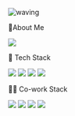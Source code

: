 ![waving](https://capsule-render.vercel.app/api?type=waving&height=300&text=Kayoung_Son&fontAlign=50&fontAlignY=40&color=gradient&animation=fadeIn)

🐰About Me


<img src="https://img.shields.io/badge/Velog-20C997?style=flat&logo=Velog&logoColor=white&link=https://velog.io/@ka0son"/></a>


🐜 Tech Stack 

<img src="https://img.shields.io/badge/JavaScript-F7DF1E?style=flat&logo=JavaScript&logoColor=white"/></a>
<img src="https://img.shields.io/badge/React-61DAFB?style=flat&logo=React&logoColor=white"/></a>
<img src="https://img.shields.io/badge/HTML-E34F26?style=flat&logo=HTML5&logoColor=white"/></a>
<img src="https://img.shields.io/badge/styledComponents-DB7093?style=flat&logo=styled-components&logoColor=white"/></a>



👩‍💻 Co-work Stack

<img src="https://img.shields.io/badge/Trello-0052CC?style=flat&logo=Trello&logoColor=white"/></a>
<img src="https://img.shields.io/badge/Slack-4A154B?style=flat&logo=Slack&logoColor=white"/></a>
<img src="https://img.shields.io/badge/GitHub-181717?style=flat&logo=GitHub&logoColor=white"/></a>
<img src="https://img.shields.io/badge/Figma-F24E1E?style=flat&logo=Figma&logoColor=white"/></a>


